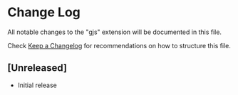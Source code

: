 # Change Log

All notable changes to the "gjs" extension will be documented in this file.

Check [Keep a Changelog](http://keepachangelog.com/) for recommendations on how to structure this file.

## [Unreleased]

- Initial release